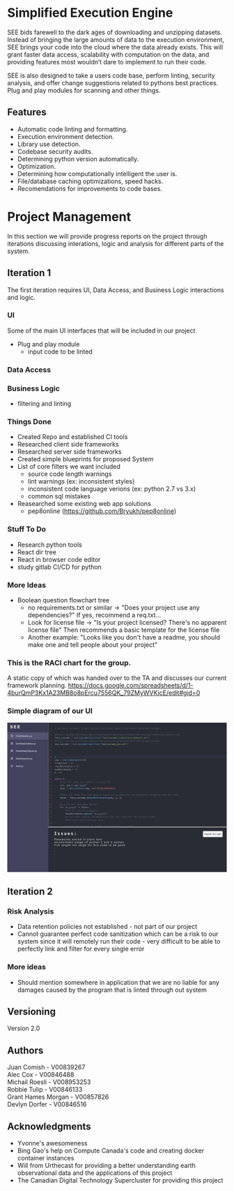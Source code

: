 # Simplified Execution Engine

SEE bids farewell to the dark ages of downloading and unzipping datasets. Instead of bringing the large amounts of data to the execution environment, SEE brings your code into the cloud where the data already exists. This will grant faster data access, scalability with computation on the data, and providing features most wouldn’t dare to implement to run their code.

SEE is also designed to take a users code base, perform linting, security analysis, and offer change suggestions related to pythons best practices. Plug and play modules for scanning and other things.

## Features
   - Automatic code linting and formatting.
   - Execution environment detection.
   - Library use detection.
   - Codebase security audits.
   - Determining python version automatically.
   - Optimization.
   - Determining how computationally intelligent the user is.
   - File/database caching optimizations, speed hacks.
   - Recomendations for improvements to code bases.

# Project Management
In this section we will provide progress reports on the project through iterations discussing interations, logic and analysis for different parts of the system.

## Iteration 1
The first iteration requires UI, Data Access, and Business Logic interactions and logic.

### UI
Some of the main UI interfaces that will be included in our project
- Plug and play module
    - input code to be linted 

### Data Access


### Business Logic
- filtering and linting 

### Things Done
* Created Repo and established CI tools
* Researched client side frameworks
* Researched server side frameworks
* Created simple blueprints for proposed System
* List of core filters we want included
  * source code length warnings
  * lint warnings (ex: inconsistent styles)
  * inconsistent code language verions (ex: python 2.7 vs 3.x)
  * common sql mistakes
* Reasearched some existing web app solutions
  * pep8online (https://github.com/Bryukh/pep8online)

### Stuff To Do
* Research python tools
* React dir tree
* React in browser code editor
* study gitlab CI/CD for python

### More Ideas
* Boolean question flowchart tree
  * no requirements.txt or similar -> "Does your project use any dependencies?" If yes, recommend a req.txt...
  * Look for license file -> "Is your project licensed? There's no apparent license file" Then recommends a basic template for the license file
  * Another example: "Looks like you don't have a readme, you should make one and tell people about your project"

### This is the RACI chart for the group.
A static copy of which was handed over to the TA and discusses our current framework planning.
https://docs.google.com/spreadsheets/d/1-4burQmP3Kx1A23MB8o8pErcu7556QK_79ZMyWVKicE/edit#gid=0

### Simple diagram of our UI
![Simple diagram of our UI](docs/SEE-Rough-UI.png?raw=true "SEE code insertions example")

## Iteration 2

### Risk Analysis
* Data retention policies not established - not part of our project
* Cannot guarantee perfect code sanitization which can be a risk to our system since it will remotely run their code - very difficult to be able to perfectly link and filter for every single error

### More ideas 
* Should mention somewhere in application that we are no liable for any damages caused by the program that is linted through out system

## Versioning

Version 2.0

## Authors

Juan Comish - V00839267\
Alec Cox -  V00846488\
Michail Roesli - V008953253\
Robbie Tulip - V00846133\
Grant Hames Morgan - V00857826\
Devlyn Dorfer - V00846516

## Acknowledgments
* Yvonne's awesomeness
* Bing Gao's help on Compute Canada's code and creating docker container instances
* Will from Urthecast for providing a better understanding earth observational data and the applications of this project
* The Canadian Digital Technology Supercluster for providing this project
